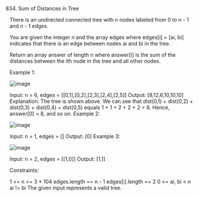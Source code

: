 834. Sum of Distances in Tree


There is an undirected connected tree with n nodes labeled from 0 to n - 1 and n - 1 edges.

You are given the integer n and the array edges where edges[i] = [ai, bi] indicates that there is an edge between nodes ai and bi in the tree.

Return an array answer of length n where answer[i] is the sum of the distances between the ith node in the tree and all other nodes.

 

Example 1:


![image](https://github.com/Adityaraj05/LeetCode/assets/118068294/efe641cd-16c9-4a99-8f5f-68eec900f4dd)



Input: n = 6, edges = [[0,1],[0,2],[2,3],[2,4],[2,5]]
Output: [8,12,6,10,10,10]
Explanation: The tree is shown above.
We can see that dist(0,1) + dist(0,2) + dist(0,3) + dist(0,4) + dist(0,5)
equals 1 + 1 + 2 + 2 + 2 = 8.
Hence, answer[0] = 8, and so on.
Example 2:


![image](https://github.com/Adityaraj05/LeetCode/assets/118068294/24d6423c-6f97-4044-9a84-42ab90d2ae67)



Input: n = 1, edges = []
Output: [0]
Example 3:


![image](https://github.com/Adityaraj05/LeetCode/assets/118068294/1b6a2249-8e0b-442e-bfa3-64dc97532692)


Input: n = 2, edges = [[1,0]]
Output: [1,1]
 

Constraints:

1 <= n <= 3 * 104
edges.length == n - 1
edges[i].length == 2
0 <= ai, bi < n
ai != bi
The given input represents a valid tree.
